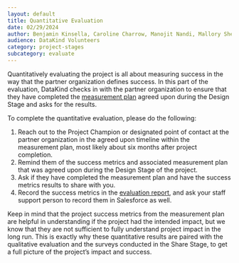 ```yaml
---
layout: default
title: Quantitative Evaluation
date: 02/29/2024
author: Benjamin Kinsella, Caroline Charrow, Manojit Nandi, Mallory Sheff, Rachel Wells
audience: DataKind Volunteers
category: project-stages
subcategory: evaluate
---
```


Quantitatively evaluating the project is all about measuring success in the way that the partner organization defines success. In this part of the evaluation, DataKind checks in with the partner organization to ensure that they have completed the [measurement plan](/project-stages/design/define_success_metrics_and_create_a_measurement_plan) agreed upon during the Design Stage and asks for the results.


To complete the quantitative evaluation, please do the following: 


1. Reach out to the Project Champion or designated point of contact at the partner organization in the agreed upon timeline within the measurement plan, most likely about six months after project completion.
2. Remind them of the success metrics and associated measurement plan that was agreed upon during the Design Stage of the project.
3. Ask if they have completed the measurement plan and have the success metrics results to share with you.
4. Record the success metrics in the [evaluation report](/project-stages/evaluate/evaluation_report_and_sharing), and ask your staff support person to record them in Salesforce as well.


Keep in mind that the project success metrics from the measurement plan are helpful in understanding if the project had the intended impact, but we know that they are not sufficient to fully understand project impact in the long run. This is exactly why these quantitative results are paired with the qualitative evaluation and the surveys conducted in the Share Stage, to get a full picture of the project’s impact and success.